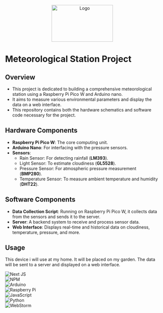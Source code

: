 <p align="center">
  <a href="https://github.com/dolezalll/3itcTeamGame">
    <img src="https://github.com/Ejdyz/weather-station/assets/103042103/fb7fff09-5f3c-4d35-aaa4-a3c8753112f8" alt="Logo" width="200" height="120">
  </a>
</p>

# Meteorological Station Project
## Overview

- This project is dedicated to building a comprehensive meteorological station using a Raspberry Pi Pico W and Arduino nano. 
- It aims to measure various environmental parameters and display the data on a web interface. 
- This repository contains both the hardware schematics and software code necessary for the project.

## Hardware Components
- **Raspberry Pi Pico W**: The core computing unit.
- **Arduino Nano**: For interfacing with the pressure sensors.
- **Sensors**:
    - Rain Sensor: For detecting rainfall (**LM393**).
    - Light Sensor: To estimate cloudiness (**GL5528**).
    - Pressure Sensor: For atmospheric pressure measurement (**BMP280**).
    - Temperature Sensor: To measure ambient temperature and humidity (**DHT22**).
  
## Software Components
- **Data Collection Script**: Running on Raspberry Pi Pico W, it collects data from the sensors and sends it to the server.
- **Server**: A backend system to receive and process sensor data.
- **Web Interface**: Displays real-time and historical data on cloudiness, temperature, pressure, and more.

## Usage
This device i will use at my home. It will be placed on my garden. The data will be sent to a server and displayed on a web interface.

![Next JS](https://img.shields.io/badge/Next-black?style=for-the-badge&logo=next.js&logoColor=white)\
![NPM](https://img.shields.io/badge/NPM-%23CB3837.svg?style=for-the-badge&logo=npm&logoColor=white)\
![Arduino](https://img.shields.io/badge/-Arduino-00979D?style=for-the-badge&logo=Arduino&logoColor=white)\
![Raspberry Pi](https://img.shields.io/badge/-RaspberryPi-C51A4A?style=for-the-badge&logo=Raspberry-Pi)\
![JavaScript](https://img.shields.io/badge/javascript-%23323330.svg?style=for-the-badge&logo=javascript&logoColor=%23F7DF1E)\
![Python](https://img.shields.io/badge/python-3670A0?style=for-the-badge&logo=python&logoColor=ffdd54)\
![WebStorm](https://img.shields.io/badge/webstorm-143?style=for-the-badge&logo=webstorm&logoColor=white&color=black)
